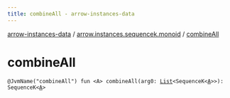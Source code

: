 ```yaml
---
title: combineAll - arrow-instances-data
---
```


[arrow-instances-data](../index.html) / [arrow.instances.sequencek.monoid](index.html) / [combineAll](./combine-all.html)

# combineAll

`@JvmName("combineAll") fun <A> combineAll(arg0: `[`List`](https://kotlinlang.org/api/latest/jvm/stdlib/kotlin.collections/-list/index.html)`<SequenceK<`[`A`](combine-all.html#A)`>>): SequenceK<`[`A`](combine-all.html#A)`>`